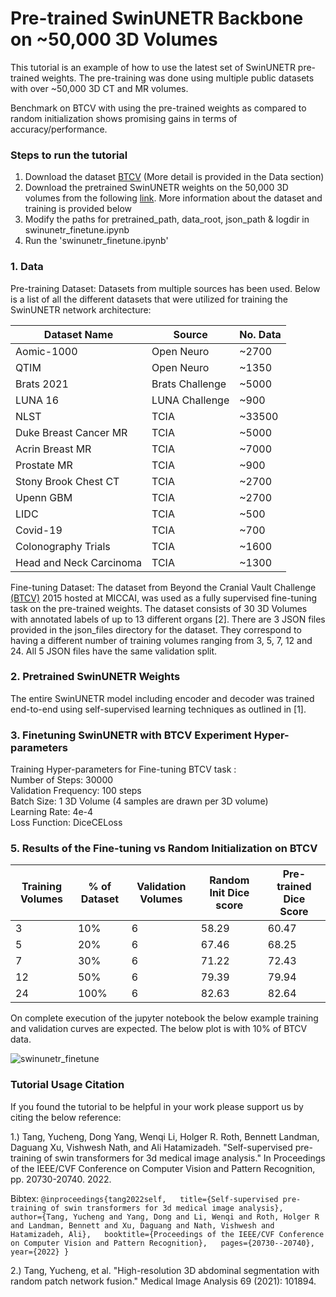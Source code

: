 # Pre-trained SwinUNETR Backbone on ~50,000 3D Volumes

This tutorial is an example of how to use the latest set of SwinUNETR pre-trained weights. The pre-training was done using multiple public datasets with over ~50,000 3D CT and MR volumes.

Benchmark on BTCV with using the pre-trained weights as compared to random initialization shows promising gains in terms of accuracy/performance.

### Steps to run the tutorial

1. Download the dataset [BTCV](https://www.synapse.org/#!Synapse:syn3193805/wiki/217789) (More detail is provided in the Data section)
1. Download the pretrained SwinUNETR weights on the 50,000 3D volumes from the following [link](https://github.com/Project-MONAI/MONAI-extra-test-data/releases/download/0.8.1/ssl_pretrained_weights.pth). More information about the dataset and training is provided below
1. Modify the paths for pretrained_path, data_root, json_path & logdir in swinunetr_finetune.ipynb
1. Run the 'swinunetr_finetune.ipynb'

### 1. Data

Pre-training Dataset: Datasets from multiple sources has been used. Below is a list of all the different datasets that were utilized for training the SwinUNETR network architecture:

| Dataset Name            | Source          | No. Data |
| ----------------------- | --------------- | -------- |
| Aomic-1000              | Open Neuro      | ~2700    |
| QTIM                    | Open Neuro      | ~1350    |
| Brats 2021              | Brats Challenge | ~5000    |
| LUNA 16                 | LUNA Challenge  | ~900     |
| NLST                    | TCIA            | ~33500   |
| Duke Breast Cancer MR   | TCIA            | ~5000    |
| Acrin Breast MR         | TCIA            | ~7000    |
| Prostate MR             | TCIA            | ~900     |
| Stony Brook Chest CT    | TCIA            | ~2700    |
| Upenn GBM               | TCIA            | ~2700    |
| LIDC                    | TCIA            | ~500     |
| Covid-19                | TCIA            | ~700     |
| Colonography Trials     | TCIA            | ~1600    |
| Head and Neck Carcinoma | TCIA            | ~1300    |

Fine-tuning Dataset: The dataset from Beyond the Cranial Vault Challenge
[(BTCV)](https://www.synapse.org/#!Synapse:syn3193805/wiki/217789)
2015 hosted at MICCAI, was used as a fully supervised fine-tuning task on the pre-trained weights. The dataset
consists of 30 3D Volumes with annotated labels of up to 13 different organs \[2\]. There are 3 JSON files provided in the
json_files directory for the dataset. They correspond to having a different number of training volumes ranging from
3, 5, 7, 12 and 24. All 5 JSON files have the same validation split.

### 2. Pretrained SwinUNETR Weights

The entire SwinUNETR model including encoder and decoder was trained end-to-end using self-supervised learning techniques as outlined in \[1\].

### 3. Finetuning SwinUNETR with BTCV Experiment Hyper-parameters

Training Hyper-parameters for Fine-tuning BTCV task : \
Number of Steps: 30000 \
Validation Frequency: 100 steps \
Batch Size: 1 3D Volume (4 samples are drawn per 3D volume) \
Learning Rate: 4e-4 \
Loss Function: DiceCELoss

### 5. Results of the Fine-tuning vs Random Initialization on BTCV

| Training Volumes | % of Dataset | Validation Volumes | Random Init Dice score | Pre-trained Dice Score |
| ---------------- | ------------ | ------------------ | ---------------------- | ---------------------- |
| 3                | 10%          | 6                  | 58.29                  | 60.47                  |
| 5                | 20%          | 6                  | 67.46                  | 68.25                  |
| 7                | 30%          | 6                  | 71.22                  | 72.43                  |
| 12               | 50%          | 6                  | 79.39                  | 79.94                  |
| 24               | 100%         | 6                  | 82.63                  | 82.64                  |

On complete execution of the jupyter notebook the below example training and validation curves are expected. The below plot is with 10% of BTCV data.

![swinunetr_finetune](../../figures/swinunetr_finetune_init_3.png)

### Tutorial Usage Citation

If you found the tutorial to be helpful in your work please support us by citing the below reference:

1.) Tang, Yucheng, Dong Yang, Wenqi Li, Holger R. Roth, Bennett Landman, Daguang Xu, Vishwesh Nath, and Ali Hatamizadeh. "Self-supervised pre-training of swin transformers for 3d medical image analysis." In Proceedings of the IEEE/CVF Conference on Computer Vision and Pattern Recognition, pp. 20730-20740. 2022.

Bibtex: `@inproceedings{tang2022self,   title={Self-supervised pre-training of swin transformers for 3d medical image analysis},   author={Tang, Yucheng and Yang, Dong and Li, Wenqi and Roth, Holger R and Landman, Bennett and Xu, Daguang and Nath, Vishwesh and Hatamizadeh, Ali},   booktitle={Proceedings of the IEEE/CVF Conference on Computer Vision and Pattern Recognition},   pages={20730--20740},   year={2022} } `

2.) Tang, Yucheng, et al. "High-resolution 3D abdominal segmentation with random patch network fusion."
Medical Image Analysis 69 (2021): 101894.

